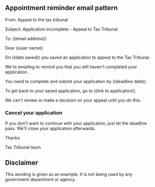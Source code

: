 ## Appointment reminder email pattern

From: Appeal to the tax tribunal

Subject: Application incomplete - Appeal to Tax Tribunal

To: ((email address))

Dear ((user name))

On ((date saved)) you saved an application to appeal to the Tax Tribunal.

We're emailing to remind you that you still haven't completed your application. 

You need to complete and submit your application by ((deadline date)). 

To get back to your saved application, go to ((link to application)).

We can't review or make a decision on your appeal until you do this.

### Cancel your application

If you don't want to continue with your application, just let the deadline pass. We'll close your application afterwards.

Thanks

Tax Tribunal team

## Disclaimer

This wording is given as an example. It is not being used by any government department or agency.
